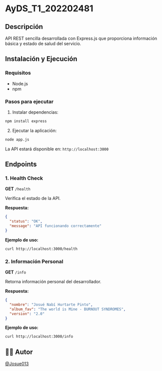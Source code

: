 # AyDS_T1_202202481

## Descripción
API REST sencilla desarrollada con Express.js que proporciona información básica y estado de salud del servicio.

## Instalación y Ejecución

### Requisitos
- Node.js
- npm

### Pasos para ejecutar
1. Instalar dependencias:
```bash
npm install express
```

2. Ejecutar la aplicación:
```bash
node app.js
```

La API estará disponible en: `http://localhost:3000`

## Endpoints

### 1. Health Check
**GET** `/health`

Verifica el estado de la API.

**Respuesta:**
```json
{
  "status": "OK",
  "message": "API funcionando correctamente"
}
```

**Ejemplo de uso:**
```bash
curl http://localhost:3000/health
```

### 2. Información Personal
**GET** `/info`

Retorna información personal del desarrollador.

**Respuesta:**
```json
{
  "nombre": "Josué Nabí Hurtarte Pinto",
  "album_fav": "The world is Mine - BURNOUT SYNDROMES",
  "version": "2.0"
}
```

**Ejemplo de uso:**
```bash
curl http://localhost:3000/info
```

## 👨‍💻 Autor

[@Josue013](https://www.github.com/Josue013)